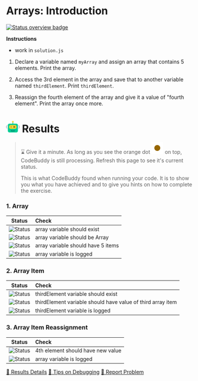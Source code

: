 # Arrays: Introduction
[![Status overview badge](../../blob/badges/.github/badges/main/badge.svg)](#-results)


**Instructions**
- work in `solution.js`

1. Declare a variable named `myArray` and assign an array that contains 5 elements. Print the array.

2. Access the 3rd element in the array and save that to another variable named `thirdElement`. Print `thirdElement`. 

3. Reassign the fourth element of the array and give it a value of "fourth element". Print the array once more.

[//]: # (autograding info start)
# <img src="https://github.com/DCI-EdTech/autograding-setup/raw/main/assets/bot-large.svg" alt="" data-canonical-src="https://github.com/DCI-EdTech/autograding-setup/raw/main/assets/bot-large.svg" height="31" /> Results
> ⌛ Give it a minute. As long as you see the orange dot ![processing](https://raw.githubusercontent.com/DCI-EdTech/autograding-setup/main/assets/processing.svg) on top, CodeBuddy is still processing. Refresh this page to see it's current status.
>
> This is what CodeBuddy found when running your code. It is to show you what you have achieved and to give you hints on how to complete the exercise.


### 1. Array

|                 Status                  | Check                                                                                    |
| :-------------------------------------: | :--------------------------------------------------------------------------------------- |
| ![Status](../../blob/badges/.github/badges/main/status0.svg) | array variable should exist |
| ![Status](../../blob/badges/.github/badges/main/status1.svg) | array variable should be Array |
| ![Status](../../blob/badges/.github/badges/main/status2.svg) | array variable should have 5 items |
| ![Status](../../blob/badges/.github/badges/main/status3.svg) | array variable is logged |

### 2. Array Item

|                 Status                  | Check                                                                                    |
| :-------------------------------------: | :--------------------------------------------------------------------------------------- |
| ![Status](../../blob/badges/.github/badges/main/status4.svg) | thirdElement variable should exist |
| ![Status](../../blob/badges/.github/badges/main/status5.svg) | thirdElement variable should have value of third array item |
| ![Status](../../blob/badges/.github/badges/main/status6.svg) | thirdElement variable is logged |

### 3. Array Item Reassignment

|                 Status                  | Check                                                                                    |
| :-------------------------------------: | :--------------------------------------------------------------------------------------- |
| ![Status](../../blob/badges/.github/badges/main/status7.svg) | 4th element should have new value |
| ![Status](../../blob/badges/.github/badges/main/status8.svg) | array variable is logged |



[🔬 Results Details](../../actions)
[🐞 Tips on Debugging](https://github.com/DCI-EdTech/autograding-setup/wiki/How-to-work-with-CodeBuddy)
[📢 Report Problem](https://docs.google.com/forms/d/e/1FAIpQLSfS8wPh6bCMTLF2wmjiE5_UhPiOEnubEwwPLN_M8zTCjx5qbg/viewform?usp=pp_url&entry.652569746=PB-datastructure-array)


[//]: # (autograding info end)